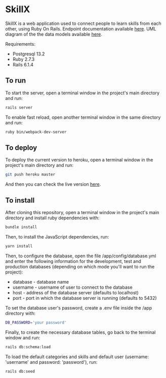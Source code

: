 # SkillX

SkillX is a web application used to connect people to learn skills from each other, using Ruby On Rails. Endpoint documentation available [here](https://documenter.getpostman.com/view/10665400/TzmBDE1W). UML diagram of the the data models available [here](https://drive.google.com/file/d/1ZuopBsgD1IhwJFE2EYyJPaqq7YtLXxPj/view?usp=sharing).

Requirements:

- Postgresql 13.2
- Ruby 2.7.3
- Rails 6.1.4

## To run

To start the server, open a terminal window in the project's main directory and run:

```bash
rails server
```

To enable fast reload, open another terminal window in the same directory and run:

```bash
ruby bin/webpack-dev-server
```

## To deploy

To deploy the current version to heroku, open a terminal window in the project's main directory and run:

```bash
git push heroku master
```

And then you can check the live version [here](https://whitesmith-skillx.herokuapp.com/).

## To install

After cloning this repository, open a terminal window in the project's main directory and install ruby dependencies with:

```bash
bundle install
```

Then, to install the JavaScript dependencies, run:

```bash
yarn install
```

Then, to configure the database, open the file /app/config/database.yml and enter the following information for the development, test and production databases (depending on which mode you'll want to run the project):

- database - database name
- username - username of user to connect to the database
- host - address of the database server (defaults to localhost)
- port - port in which the database server is running (defaults to 5432)

To set the database user's password, create a .env file inside the /app directory with:

```bash
DB_PASSWORD='your password'
```

Finally, to create the necessary database tables, go back to the terminal window and run:

```bash
rails db:schema:load
```

To load the default categories and skills and default user (username: 'username' and password: 'password'), run:

```bash
rails db:seed
```
